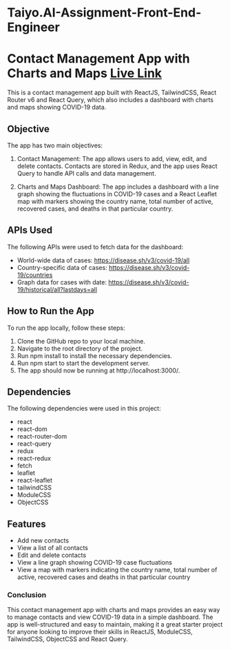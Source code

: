 # Taiyo.AI-Assignment-Front-End-Engineer

# Contact Management App with Charts and Maps [Live Link](https://contact-management-smoky.vercel.app/)

This is a contact management app built with ReactJS, TailwindCSS, React Router v6 and React Query, which also includes a dashboard with charts and maps showing COVID-19 data.

## Objective

The app has two main objectives:

1.  Contact Management: The app allows users to add, view, edit, and delete contacts. Contacts are stored in Redux, and the app uses React Query to handle API calls and data management.

2.  Charts and Maps Dashboard: The app includes a dashboard with a line graph showing the fluctuations in COVID-19 cases and a React Leaflet map with markers showing the country name, total number of active, recovered cases, and deaths in that particular country.

## APIs Used

The following APIs were used to fetch data for the dashboard:

- World-wide data of cases: https://disease.sh/v3/covid-19/all
- Country-specific data of cases: https://disease.sh/v3/covid-19/countries
- Graph data for cases with date: https://disease.sh/v3/covid-19/historical/all?lastdays=all

## How to Run the App

To run the app locally, follow these steps:

1.  Clone the GitHub repo to your local machine.
2.  Navigate to the root directory of the project.
3.  Run npm install to install the necessary dependencies.
4.  Run npm start to start the development server.
5.  The app should now be running at http://localhost:3000/.

## Dependencies

The following dependencies were used in this project:

- react
- react-dom
- react-router-dom
- react-query
- redux
- react-redux
- fetch
- leaflet
- react-leaflet
- tailwindCSS
- ModuleCSS
- ObjectCSS

## Features

- Add new contacts
- View a list of all contacts
- Edit and delete contacts
- View a line graph showing COVID-19 case fluctuations
- View a map with markers indicating the country name, total number of active, recovered cases and deaths in that particular country

### Conclusion

This contact management app with charts and maps provides an easy way to manage contacts and view COVID-19 data in a simple dashboard. The app is well-structured and easy to maintain, making it a great starter project for anyone looking to improve their skills in ReactJS, ModuleCSS, TailwindCSS, ObjectCSS and React Query.

